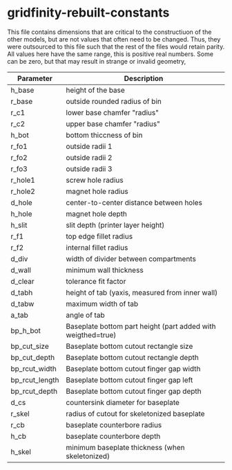 # gridfinity-rebuilt-constants

This file contains dimensions that are critical to the constructiuon of the other models, but are not values that often need to be changed. Thus, they were outsourced to this file such that the rest of the files would retain parity. All values here have the same range, this is positive real numbers. Some can be zero, but that may result in strange or invalid geometry, 

Parameter | Description
--- | ------
h_base | height of the base
r_base| outside rounded radius of bin
r_c1 | lower base chamfer "radius"
r_c2 | upper base chamfer "radius"
h_bot| bottom thiccness of bin
r_fo1| outside radii 1
r_fo2| outside radii 2
r_fo3 | outside radii 3
r_hole1| screw hole radius
r_hole2| magnet hole radius
d_hole| center-to-center distance between holes
h_hole| magnet hole depth
h_slit| slit depth (printer layer height)
r_f1| top edge fillet radius
r_f2 | internal fillet radius
d_div | width of divider between compartments 
d_wall| minimum wall thickness
d_clear| tolerance fit factor 
d_tabh| height of tab (yaxis, measured from inner wall)  
d_tabw| maximum width of tab 
a_tab| angle of tab   
bp_h_bot| Baseplate bottom part height (part added with weigthed=true)
bp_cut_size| Baseplate bottom cutout rectangle size
bp_cut_depth| Baseplate bottom cutout rectangle depth
bp_rcut_width| Baseplate bottom cutout finger gap width
bp_rcut_length| Baseplate bottom cutout finger gap left
bp_rcut_depth| Baseplate bottom cutout finger gap depth
d_cs | countersink diameter for baseplate
r_skel| radius of cutout for skeletonized baseplate
r_cb| baseplate counterbore radius
h_cb| baseplate counterbore depth
h_skel | minimum baseplate thickness (when skeletonized)